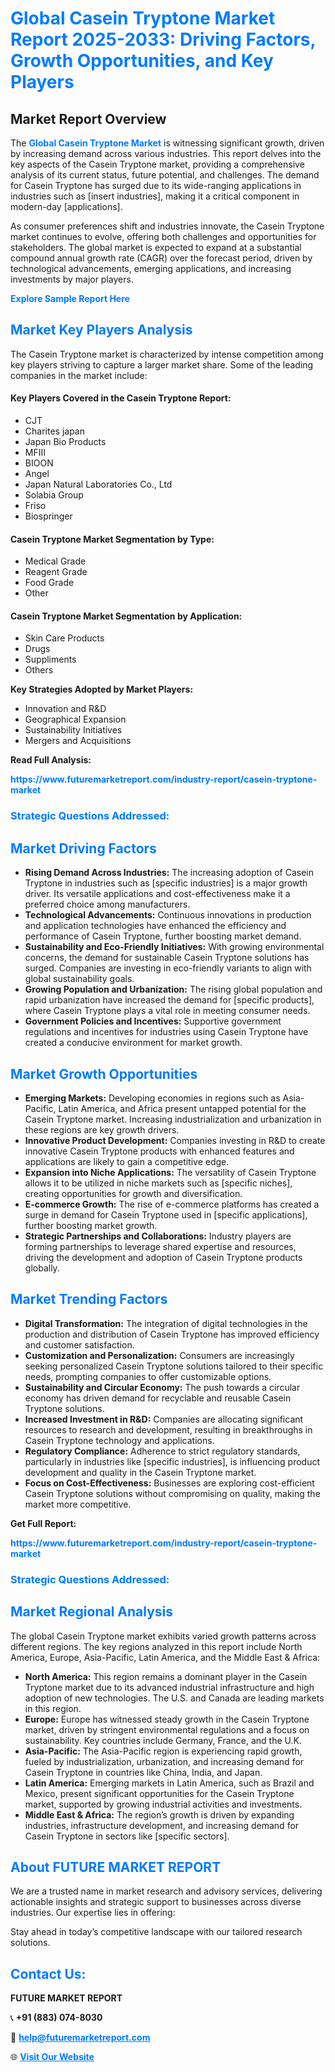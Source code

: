 <h1 style="color: #007BFF;">Global Casein Tryptone Market Report 2025-2033: Driving Factors, Growth Opportunities, and Key Players</h1>

<section id="overview">
<h2>Market Report Overview</h2>
<p>The <a href="https://www.futuremarketreport.com/industry-report/casein-tryptone-market" style="color: #007BFF; text-decoration: none;"><strong>Global Casein Tryptone Market</strong></a> is witnessing significant growth, driven by increasing demand across various industries. This report delves into the key aspects of the Casein Tryptone market, providing a comprehensive analysis of its current status, future potential, and challenges. The demand for Casein Tryptone has surged due to its wide-ranging applications in industries such as [insert industries], making it a critical component in modern-day [applications].</p>
<p>As consumer preferences shift and industries innovate, the Casein Tryptone market continues to evolve, offering both challenges and opportunities for stakeholders. The global market is expected to expand at a substantial compound annual growth rate (CAGR) over the forecast period, driven by technological advancements, emerging applications, and increasing investments by major players.</p>
</section>

<section id="overview">
<p><a href="https://www.futuremarketreport.com/request-sample/reportId=102228" style="color: #007BFF; text-decoration: none;"><strong>Explore Sample Report Here</strong></a></p>
</section>

<section id="key-players">
<h2 style="color: #007BFF;">Market Key Players Analysis</h2>
<p>The Casein Tryptone market is characterized by intense competition among key players striving to capture a larger market share. Some of the leading companies in the market include:</p>
<h4>Key Players Covered in the Casein Tryptone Report:</h4>
<ul><li>CJT</li><li>Charites japan</li><li>Japan Bio Products</li><li>MFIII</li><li>BIOON</li><li>Angel</li><li>Japan Natural Laboratories Co., Ltd</li><li>Solabia Group</li><li>Friso</li><li>Biospringer</li></ul>
<h4>Casein Tryptone Market Segmentation by Type:</h4>
<ul><li>Medical Grade</li><li>Reagent Grade</li><li>Food Grade</li><li>Other</li></ul>

<h4>Casein Tryptone Market Segmentation by Application:</h4>
<ul><li>Skin Care Products</li><li>Drugs</li><li>Suppliments</li><li>Others</li></ul>
<p><strong>Key Strategies Adopted by Market Players:</strong></p>
<ul>
<li>Innovation and R&D</li>
<li>Geographical Expansion</li>
<li>Sustainability Initiatives</li>
<li>Mergers and Acquisitions</li>
</ul>
</section>

<section>
<p><strong>Read Full Analysis: </strong></p><a href="https://www.futuremarketreport.com/industry-report/casein-tryptone-market" style="color: #007BFF; text-decoration: none;"><strong>https://www.futuremarketreport.com/industry-report/casein-tryptone-market</strong></a>
<h3 style="color: #007BFF;">Strategic Questions Addressed:</h3>
</section>

<section id="driving-factors">
<h2 style="color: #007BFF;">Market Driving Factors</h2>
<ul>
<li><strong>Rising Demand Across Industries:</strong> The increasing adoption of Casein Tryptone in industries such as [specific industries] is a major growth driver. Its versatile applications and cost-effectiveness make it a preferred choice among manufacturers.</li>
<li><strong>Technological Advancements:</strong> Continuous innovations in production and application technologies have enhanced the efficiency and performance of Casein Tryptone, further boosting market demand.</li>
<li><strong>Sustainability and Eco-Friendly Initiatives:</strong> With growing environmental concerns, the demand for sustainable Casein Tryptone solutions has surged. Companies are investing in eco-friendly variants to align with global sustainability goals.</li>
<li><strong>Growing Population and Urbanization:</strong> The rising global population and rapid urbanization have increased the demand for [specific products], where Casein Tryptone plays a vital role in meeting consumer needs.</li>
<li><strong>Government Policies and Incentives:</strong> Supportive government regulations and incentives for industries using Casein Tryptone have created a conducive environment for market growth.</li>
</ul>
</section>

<section id="growth-opportunities">
<h2 style="color: #007BFF;">Market Growth Opportunities</h2>
<ul>
<li><strong>Emerging Markets:</strong> Developing economies in regions such as Asia-Pacific, Latin America, and Africa present untapped potential for the Casein Tryptone market. Increasing industrialization and urbanization in these regions are key growth drivers.</li>
<li><strong>Innovative Product Development:</strong> Companies investing in R&D to create innovative Casein Tryptone products with enhanced features and applications are likely to gain a competitive edge.</li>
<li><strong>Expansion into Niche Applications:</strong> The versatility of Casein Tryptone allows it to be utilized in niche markets such as [specific niches], creating opportunities for growth and diversification.</li>
<li><strong>E-commerce Growth:</strong> The rise of e-commerce platforms has created a surge in demand for Casein Tryptone used in [specific applications], further boosting market growth.</li>
<li><strong>Strategic Partnerships and Collaborations:</strong> Industry players are forming partnerships to leverage shared expertise and resources, driving the development and adoption of Casein Tryptone products globally.</li>
</ul>
</section>

<section id="trending-factors">
<h2 style="color: #007BFF;">Market Trending Factors</h2>
<ul>
<li><strong>Digital Transformation:</strong> The integration of digital technologies in the production and distribution of Casein Tryptone has improved efficiency and customer satisfaction.</li>
<li><strong>Customization and Personalization:</strong> Consumers are increasingly seeking personalized Casein Tryptone solutions tailored to their specific needs, prompting companies to offer customizable options.</li>
<li><strong>Sustainability and Circular Economy:</strong> The push towards a circular economy has driven demand for recyclable and reusable Casein Tryptone solutions.</li>
<li><strong>Increased Investment in R&D:</strong> Companies are allocating significant resources to research and development, resulting in breakthroughs in Casein Tryptone technology and applications.</li>
<li><strong>Regulatory Compliance:</strong> Adherence to strict regulatory standards, particularly in industries like [specific industries], is influencing product development and quality in the Casein Tryptone market.</li>
<li><strong>Focus on Cost-Effectiveness:</strong> Businesses are exploring cost-efficient Casein Tryptone solutions without compromising on quality, making the market more competitive.</li>
</ul>
</section>

<section>
<p><strong>Get Full Report: </strong></p><a href="https://www.futuremarketreport.com/industry-report/casein-tryptone-market" style="color: #007BFF; text-decoration: none;"><strong>https://www.futuremarketreport.com/industry-report/casein-tryptone-market</strong></a>
<h3 style="color: #007BFF;">Strategic Questions Addressed:</h3>
</section>


<section id="regional-analysis">
<h2 style="color: #007BFF;">Market Regional Analysis</h2>
<p>The global Casein Tryptone market exhibits varied growth patterns across different regions. The key regions analyzed in this report include North America, Europe, Asia-Pacific, Latin America, and the Middle East & Africa:</p>
<ul>
<li><strong>North America:</strong> This region remains a dominant player in the Casein Tryptone market due to its advanced industrial infrastructure and high adoption of new technologies. The U.S. and Canada are leading markets in this region.</li>
<li><strong>Europe:</strong> Europe has witnessed steady growth in the Casein Tryptone market, driven by stringent environmental regulations and a focus on sustainability. Key countries include Germany, France, and the U.K.</li>
<li><strong>Asia-Pacific:</strong> The Asia-Pacific region is experiencing rapid growth, fueled by industrialization, urbanization, and increasing demand for Casein Tryptone in countries like China, India, and Japan.</li>
<li><strong>Latin America:</strong> Emerging markets in Latin America, such as Brazil and Mexico, present significant opportunities for the Casein Tryptone market, supported by growing industrial activities and investments.</li>
<li><strong>Middle East & Africa:</strong> The region’s growth is driven by expanding industries, infrastructure development, and increasing demand for Casein Tryptone in sectors like [specific sectors].</li>
</ul>
</section>

<footer>
<h2 style="color: #007BFF;">About FUTURE MARKET REPORT</h2>
<p>We are a trusted name in market research and advisory services, delivering actionable insights and strategic support to businesses across diverse industries. Our expertise lies in offering:</p>

<p>Stay ahead in today’s competitive landscape with our tailored research solutions.</p>

<h2 style="color: #007BFF;">Contact Us:</h2>
<p><strong>FUTURE MARKET REPORT</strong></p>
<p>📞 <strong>+91 (883) 074-8030</strong></p>
<p>📧 <strong><a href="mailto:help@futuremarketreport.com" style="color: #007BFF;">help@futuremarketreport.com</a></strong></p>
<p>🌐 <strong><a href="https://www.futuremarketreport.com/" style="color: #007BFF;">Visit Our Website</a></strong></p>
</footer>